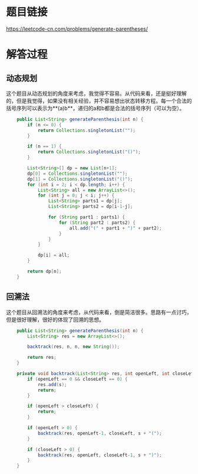 # 题目链接
https://leetcode-cn.com/problems/generate-parentheses/

# 解答过程
## 动态规划
这个题目从动态规划的角度来考虑，我觉得不容易。从代码来看，还是挺好理解的，但是我觉得，如果没有相关经验，并不容易想出状态转移方程。每一个合法的括号序列可以表示为**(a)b**，递归的a和b都是合法的括号序列（可以为空）。

```java
	public List<String> generateParenthesis(int n) {
		if (n <= 0) {
			return Collections.singletonList("");
		}

		if (n == 1) {
			return Collections.singletonList("()");
		}

		List<String>[] dp = new List[n+1];
		dp[0] = Collections.singletonList("");
		dp[1] = Collections.singletonList("()");
		for (int i = 2; i < dp.length; i++) {
			List<String> all = new ArrayList<>();
			for (int j = 0; j < i; j++) {
				List<String> parts1 = dp[j];
				List<String> parts2 = dp[i-1-j];

				for (String part1 : parts1) {
					for (String part2 : parts2) {
						all.add("(" + part1 + ")" + part2);
					}
				}
			}

			dp[i] = all;
		}

		return dp[n];
	}
```

## 回溯法
这个题目从回溯法的角度来考虑，从代码来看，倒是简洁很多。思路有一点讨巧，但是很好理解，很好的体现了回溯的思想。

```java
	public List<String> generateParenthesis(int n) {
		List<String> res = new ArrayList<>();

		backtrack(res, n, n, new String());

		return res;
	}

	private void backtrack(List<String> res, int openLeft, int closeLeft, String s) {
		if (openLeft == 0 && closeLeft == 0) {
			res.add(s);
			return;
		}

		if (openLeft > closeLeft) {
			return;
		}

		if (openLeft > 0) {
			backtrack(res, openLeft-1, closeLeft, s + "(");
		}

		if (closeLeft > 0) {
			backtrack(res, openLeft, closeLeft-1, s + ")");
		}
	}
```